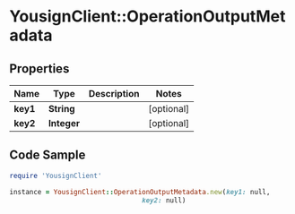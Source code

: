 # YousignClient::OperationOutputMetadata

## Properties

Name | Type | Description | Notes
------------ | ------------- | ------------- | -------------
**key1** | **String** |  | [optional] 
**key2** | **Integer** |  | [optional] 

## Code Sample

```ruby
require 'YousignClient'

instance = YousignClient::OperationOutputMetadata.new(key1: null,
                                 key2: null)
```


